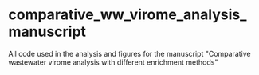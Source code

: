 # comparative_ww_virome_analysis_manuscript
All code used in the analysis and figures for the manuscript "Comparative wastewater virome analysis with different enrichment methods"

